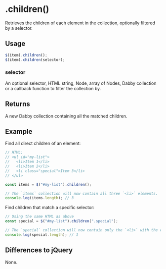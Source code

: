 # .children()
Retrieves the children of each element in the collection, optionally filtered by a selector.

## Usage
```javascript
$(item).children();
$(item).children(selector);
```

### selector
An optional selector, HTML string, Node, array of Nodes, Dabby collection or a callback function to filter the collection by.

## Returns
A new Dabby collection containing all the matched children.

## Example
Find all direct children of an element:

```javascript
// HTML:
// <ul id="my-list">
//   <li>Item 1</li>
//   <li>Item 2</li>
//   <li class="special">Item 3</li>
// </ul>

const items = $("#my-list").children();

// The `items` collection will now contain all three `<li>` elements.
console.log(items.length); // 3
```

Find children that match a specific selector:

```javascript
// Using the same HTML as above
const special = $("#my-list").children(".special");

// The `special` collection will now contain only the `<li>` with the class "special".
console.log(special.length); // 1
```

## Differences to jQuery
None.